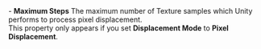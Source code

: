 <tr>
<td>- <strong>Maximum Steps</strong></td>
<td></td>
<td></td>
<td>The maximum number of Texture samples which Unity performs to process pixel displacement.<br/>This property only appears if you set <strong>Displacement Mode</strong> to <strong>Pixel Displacement</strong>.</td>
</tr>
